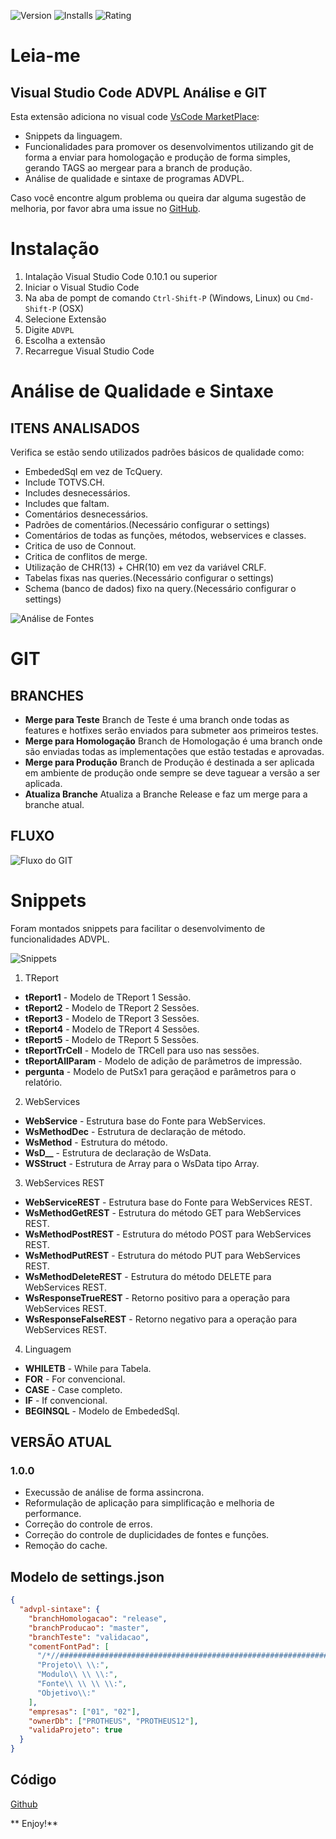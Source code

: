 ![Version](https://vsmarketplacebadge.apphb.com/version/robsonrosilva.advpl-sintaxe.svg) ![Installs](https://vsmarketplacebadge.apphb.com/installs/robsonrosilva.advpl-sintaxe.svg) ![Rating](https://vsmarketplacebadge.apphb.com/rating-short/robsonrosilva.advpl-sintaxe.svg)

# Leia-me

## Visual Studio Code ADVPL Análise e GIT

Esta extensão adiciona no visual code [VsCode MarketPlace](https://marketplace.visualstudio.com/items?itemName=robsonrosilva.advpl-sintaxe):

- Snippets da linguagem.
- Funcionalidades para promover os desenvolvimentos utilizando git de forma a enviar para homologação e produção de forma simples, gerando TAGS ao mergear para a branch de produção.
- Análise de qualidade e sintaxe de programas ADVPL.

Caso você encontre algum problema ou queira dar alguma sugestão de melhoria, por favor abra uma issue no [GitHub](https://github.com/robsonrosilva/advpl-sintaxe/issues).

# Instalação

1. Intalação Visual Studio Code 0.10.1 ou superior
2. Iniciar o Visual Studio Code
3. Na aba de pompt de comando `Ctrl-Shift-P` (Windows, Linux) ou `Cmd-Shift-P` (OSX)
4. Selecione Extensão
5. Digite `ADVPL`
6. Escolha a extensão
7. Recarregue Visual Studio Code

# Análise de Qualidade e Sintaxe

## ITENS ANALISADOS

Verifica se estão sendo utilizados padrões básicos de qualidade como:

- EmbededSql em vez de TcQuery.
- Include TOTVS.CH.
- Includes desnecessários.
- Includes que faltam.
- Comentários desnecessários.
- Padrões de comentários.(Necessário configurar o settings)
- Comentários de todas as funções, métodos, webservices e classes.
- Critica de uso de Connout.
- Critica de conflitos de merge.
- Utilização de CHR(13) + CHR(10) em vez da variável CRLF.
- Tabelas fixas nas queries.(Necessário configurar o settings)
- Schema (banco de dados) fixo na query.(Necessário configurar o settings)

![Análise de Fontes](images/analiseFontes.png?raw=true 'Análise de Fontes')

# GIT

## BRANCHES

- **Merge para Teste** Branch de Teste é uma branch onde todas as features e hotfixes serão enviados para submeter aos primeiros testes.
- **Merge para Homologação** Branch de Homologação é uma branch onde são enviadas todas as implementações que estão testadas e aprovadas.
- **Merge para Produção** Branch de Produção é destinada a ser aplicada em ambiente de produção onde sempre se deve taguear a versão a ser aplicada.
- **Atualiza Branche** Atualiza a Branche Release e faz um merge para a branche atual.

## FLUXO

![Fluxo do GIT](images/fluxoGit.png?raw=true 'Fluxo do GIT')

# Snippets

Foram montados snippets para facilitar o desenvolvimento de funcionalidades ADVPL.

![Snippets](images/snippets.png?raw=true 'Snippets')

1. TReport

- **tReport1** - Modelo de TReport 1 Sessão.
- **tReport2** - Modelo de TReport 2 Sessões.
- **tReport3** - Modelo de TReport 3 Sessões.
- **tReport4** - Modelo de TReport 4 Sessões.
- **tReport5** - Modelo de TReport 5 Sessões.
- **tReportTrCell** - Modelo de TRCell para uso nas sessões.
- **tReportAllParam** - Modelo de adição de parâmetros de impressão.
- **pergunta** - Modelo de PutSx1 para geraçãod e parâmetros para o relatório.

2. WebServices

- **WebService** - Estrutura base do Fonte para WebServices.
- **WsMethodDec** - Estrutura de declaração de método.
- **WsMethod** - Estrutura do método.
- **WsD\_\_** - Estrutura de declaração de WsData.
- **WSStruct** - Estrutura de Array para o WsData tipo Array.

3. WebServices REST

- **WebServiceREST** - Estrutura base do Fonte para WebServices REST.
- **WsMethodGetREST** - Estrutura do método GET para WebServices REST.
- **WsMethodPostREST** - Estrutura do método POST para WebServices REST.
- **WsMethodPutREST** - Estrutura do método PUT para WebServices REST.
- **WsMethodDeleteREST** - Estrutura do método DELETE para WebServices REST.
- **WsResponseTrueREST** - Retorno positivo para a operação para WebServices REST.
- **WsResponseFalseREST** - Retorno negativo para a operação para WebServices REST.

4. Linguagem

- **WHILETB** - While para Tabela.
- **FOR** - For convencional.
- **CASE** - Case completo.
- **IF** - If convencional.
- **BEGINSQL** - Modelo de EmbededSql.

## VERSÃO ATUAL

### 1.0.0

- Execussão de análise de forma assincrona.
- Reformulação de aplicação para simplificação e melhoria de performance.
- Correção do controle de erros.
- Correção do controle de duplicidades de fontes e funções.
- Remoção do cache.

## Modelo de settings.json

```json
{
  "advpl-sintaxe": {
    "branchHomologacao": "release",
    "branchProducao": "master",
    "branchTeste": "validacao",
    "comentFontPad": [
      "/*//#########################################################################################",
      "Projeto\\ \\:",
      "Modulo\\ \\ \\:",
      "Fonte\\ \\ \\ \\:",
      "Objetivo\\:"
    ],
    "empresas": ["01", "02"],
    "ownerDb": ["PROTHEUS", "PROTHEUS12"],
    "validaProjeto": true
  }
}
```

## Código

[Github](https://github.com/robsonrosilva/advpl-sintaxe)

** Enjoy!**
